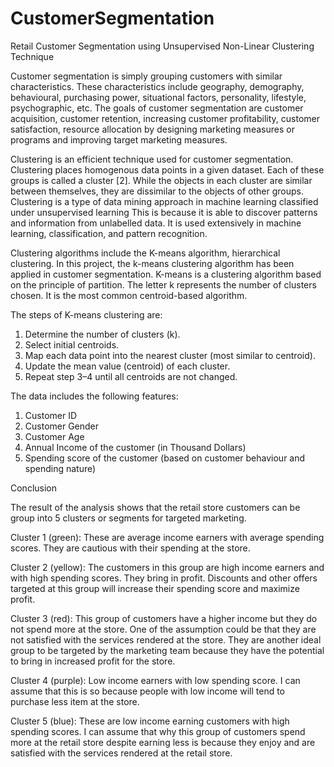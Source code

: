 # CustomerSegmentation
Retail Customer Segmentation using Unsupervised Non-Linear Clustering Technique


Customer segmentation is simply grouping customers with similar characteristics. 
These characteristics include geography, demography, behavioural, purchasing power, situational factors, personality, lifestyle, psychographic, etc. 
The goals of customer segmentation are customer acquisition, customer retention, increasing customer profitability, customer satisfaction, 
resource allocation by designing marketing measures or programs and improving target marketing measures.

Clustering is an efficient technique used for customer segmentation. Clustering places homogenous data points in a given dataset. 
Each of these groups is called a cluster [2]. While the objects in each cluster are similar between themselves,
they are dissimilar to the objects of other groups. Clustering is a type of data mining approach in machine learning classified under unsupervised learning 
This is because it is able to discover patterns and information from unlabelled data. It is used extensively in machine learning, classification, 
and pattern recognition.

Clustering algorithms include the K-means algorithm, hierarchical clustering. 
In this project, the k-means clustering algorithm has been applied in customer segmentation. 
K-means is a clustering algorithm based on the principle of partition. The letter k represents the number of clusters chosen. 
It is the most common centroid-based algorithm.


The steps of K-means clustering are:

1. Determine the number of clusters (k).
2. Select initial centroids.
3. Map each data point into the nearest cluster (most similar to centroid).
4. Update the mean value (centroid) of each cluster.
5. Repeat step 3–4 until all centroids are not changed.

The data includes the following features:

1. Customer ID
2. Customer Gender
3. Customer Age
4. Annual Income of the customer (in Thousand Dollars)
5. Spending score of the customer (based on customer behaviour and spending nature)

Conclusion

The result of the analysis shows that the retail store customers can be group into 5 clusters or segments for targeted marketing.

Cluster 1 (green): These are average income earners with average spending scores. They are cautious with their spending at the store.

Cluster 2 (yellow): The customers in this group are high income earners and with high spending scores. 
They bring in profit. Discounts and other offers targeted at this group will increase their spending score and maximize profit.

Cluster 3 (red): This group of customers have a higher income but they do not spend more at the store.
One of the assumption could be that they are not satisfied with the services rendered at the store. 
They are another ideal group to be targeted by the marketing team because they have the potential to bring in increased profit for the store.

Cluster 4 (purple): Low income earners with low spending score. 
I can assume that this is so because people with low income will tend to purchase less item at the store.

Cluster 5 (blue): These are low income earning customers with high spending scores. 
I can assume that why this group of customers spend more at the retail store despite earning less is because 
they enjoy and are satisfied with the services rendered at the retail store.


